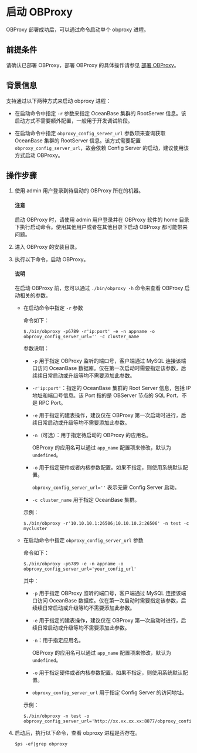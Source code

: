 # 启动 OBProxy

OBProxy 部署成功后，可以通过命令启动单个 obproxy 进程。

## 前提条件

请确认已部署 OBProxy，部署 OBProxy 的具体操作请参见 [部署 OBProxy](../../../../400.deploy/300.deploy-oceanbase-enterprise-edition/400.deploy-through-the-command-line/300.deploy-obproxy-command-line.md)。

## 背景信息

支持通过以下两种方式来启动 obproxy 进程：

* 在启动命令中指定 `-r` 参数来指定 OceanBase 集群的 RootServer 信息。该启动方式不需要额外配置，一般用于开发调试阶段。
  
* 在启动命令中指定 `obproxy_config_server_url` 参数项来查询获取 OceanBase 集群的 RootServer 信息。该方式需要配置 `obproxy_config_server_url`，故会依赖 Config Server 的启动，建议使用该方式启动 OBProxy。
  
## 操作步骤

1. 使用 admin 用户登录到待启动的 OBProxy 所在的机器。

   <main id="notice" type='notice'>
   <h4>注意</h4>
   <p>启动 OBProxy 时，请使用 admin 用户登录并在 OBProxy 软件的 home 目录下执行启动命令。使用其他用户或者在其他目录下启动 OBProxy 都可能带来问题。</p>
   </main>

2. 进入 OBProxy 的安装目录。

3. 执行以下命令，启动 OBProxy。

   <main id="notice" type='explain'>
   <h4>说明</h4>
   <p>在启动 OBProxy 前，您可以通过 <code>./bin/obproxy -h</code> 命令来查看 OBProxy 启动相关的参数。</p>
   </main>

   * 在启动命令中指定 `-r` 参数

      命令如下：

      ```shell
      $./bin/obproxy -p6789 -r'ip:port' -e -n appname -o obproxy_config_server_url='' -c cluster_name
      ```

      参数说明：

      * `-p` 用于指定 OBProxy 监听的端口号，客户端通过 MySQL 连接该端口访问 OceanBase 数据库。仅在第一次启动时需要指定该参数，后续续日常启动或升级等均不需要添加此参数。

      * `-r'ip:port'`：指定的 OceanBase 集群的 Root Server 信息，包括 IP 地址和端口号信息。该 Port 指的是 OBServer 节点的 SQL Port，不是 RPC Port。

      * `-e` 用于指定的建表操作，建议仅在 OBProxy 第一次启动时进行，后续日常启动或升级等均不需要添加此参数。

      * `-n`（可选）：用于指定待启动的 OBProxy 的应用名。

         OBProxy 的应用名可以通过 `app_name` 配置项来修改，默认为 `undefined`。

      * `-o` 用于指定硬件或者内核参数配置。如果不指定，则使用系统默认配置。

         `obproxy_config_server_url=''` 表示无需 Config Server 启动。

      * `-c cluster_name` 用于指定 OceanBase 集群。

      示例：

      ```shell
      $./bin/obproxy -r'10.10.10.1:26506;10.10.10.2:26506' -n test -c mycluster
      ```

   * 在启动命令中指定 `obproxy_config_server_url` 参数

      命令如下：

      ```shell
      $./bin/obproxy -p6789 -e -n appname -o obproxy_config_server_url='your_config_url'
      ```

      其中：

      * `-p` 用于指定 OBProxy 监听的端口号，客户端通过 MySQL 连接该端口访问 OceanBase 数据库。仅在第一次启动时需要指定该参数，后续续日常启动或升级等均不需要添加此参数。

      * `-e` 用于指定的建表操作，建议仅在 OBProxy 第一次启动时进行，后续日常启动或升级等均不需要添加此参数。

      * `-n`：用于指定应用名。

         OBProxy 的应用名可以通过 `app_name` 配置项来修改，默认为 `undefined`。

      * `-o` 用于指定硬件或者内核参数配置。如果不指定，则使用系统默认配置。

      * `obproxy_config_server_url` 用于指定 Config Server 的访问地址。

      示例：

      ```shell
      $./bin/obproxy -n test -o obproxy_config_server_url='http://xx.xx.xx.xx:8877/obproxy_config'
      ```

4. 启动后，执行以下命令，查看 obproxy 进程是否存在。

   ```shell
   $ps -ef|grep obproxy
   ```
